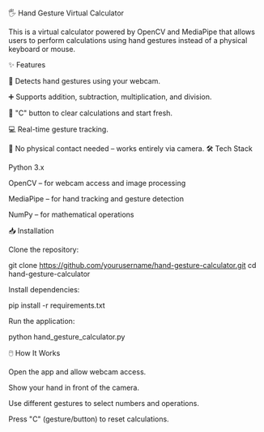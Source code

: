 🖐️ Hand Gesture Virtual Calculator

This is a virtual calculator powered by OpenCV and MediaPipe that allows users to perform calculations using hand gestures instead of a physical keyboard or mouse.

✨ Features

👋 Detects hand gestures using your webcam.

➕ Supports addition, subtraction, multiplication, and division.

🔄 "C" button to clear calculations and start fresh.

💻 Real-time gesture tracking.

🎯 No physical contact needed – works entirely via camera.
🛠️ Tech Stack

Python 3.x

OpenCV – for webcam access and image processing

MediaPipe – for hand tracking and gesture detection

NumPy – for mathematical operations

📥 Installation

Clone the repository:

git clone https://github.com/yourusername/hand-gesture-calculator.git
cd hand-gesture-calculator


Install dependencies:

pip install -r requirements.txt


Run the application:

python hand_gesture_calculator.py

🖱️ How It Works

Open the app and allow webcam access.

Show your hand in front of the camera.

Use different gestures to select numbers and operations.

Press "C" (gesture/button) to reset calculations.
